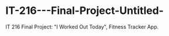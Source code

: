 # IT-216---Final-Project-Untitled-
IT 216 Final Project: "I Worked Out Today", Fitness Tracker App.
